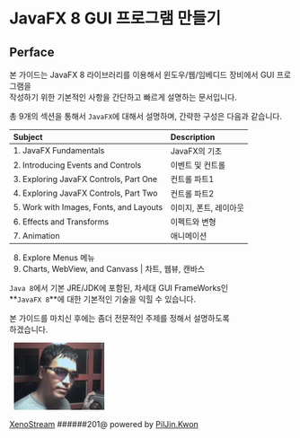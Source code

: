 JavaFX 8 GUI 프로그램 만들기
====

## Perface
본 가이드는 JavaFX 8 라이브러리를 이용해서 윈도우/웹/임베디드 장비에서 GUI 프로그램을     
작성하기 위한 기본적인 사항을 간단하고 빠르게 설명하는 문서입니다.

총 9개의 섹션을 통해서 `JavaFX`에 대해서 설명하며, 간략한 구성은 다음과 같습니다. 

Subject | Description
:---|:---
1. JavaFX Fundamentals | JavaFX의 기초
2. Introducing Events and Controls | 이벤트 및 컨트롤
3. Exploring JavaFX Controls, Part One | 컨트롤 파트1
4. Exploring JavaFX Controls, Part Two | 컨트롤 파트2
5. Work with Images, Fonts, and Layouts | 이미지, 폰트, 레이아웃
6. Effects and Transforms  | 이펙트와 변형
7. Animation   | 애니메이션
8. Explore Menus  메뉴
9. Charts, WebView, and Canvass | 차트, 웹뷰, 캔바스


`Java 8`에서 기본 JRE/JDK에 포함된, 차세대 GUI FrameWorks인     
**`JavaFX 8`**에 대한 기본적인 기술을 익힐 수 있습니다.    

본 가이드를 마치신 후에는 좀더 전문적인 주제를 정해서 설명하도록       
하겠습니다.    


  
![](https://github.com/xenostream/GoWebProgramming/blob/master/images/My.jpg)

[XenoStream](http://www.xenostream.com) 
######201@ powered by [PilJin.Kwon](mailto://piljin.kwon@gmail.com)
